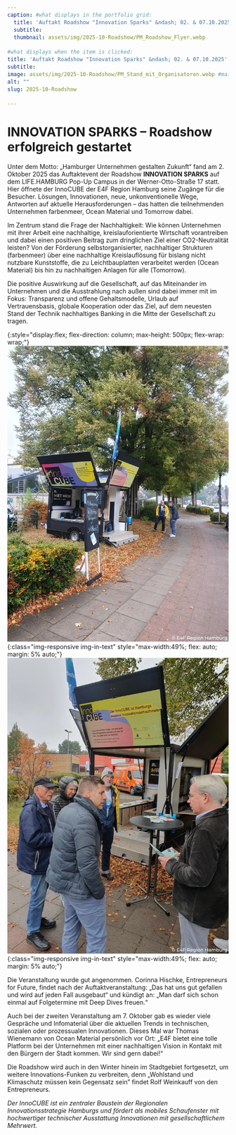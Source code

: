 ```yaml
---
caption: #what displays in the portfolio grid:
  title: 'Auftakt Roadshow "Innovation Sparks" &ndash; 02. & 07.10.2025'
  subtitle: 
  thumbnail: assets/img/2025-10-Roadshow/PM_Roadshow_Flyer.webp
  
#what displays when the item is clicked:
title: 'Auftakt Roadshow "Innovation Sparks" &ndash; 02. & 07.10.2025'
subtitle: 
image: assets/img/2025-10-Roadshow/PM_Stand_mit_Organisatoren.webp #main image, can be a link or a file in assets/img/portfolio
alt: ""
slug: 2025-10-Roadshow

---
```


# INNOVATION SPARKS – Roadshow erfolgreich gestartet

Unter dem Motto: „Hamburger Unternehmen gestalten Zukunft“ fand am 2. Oktober 2025 das Auftaktevent der Roadshow **INNOVATION SPARKS** auf dem LIFE.HAMBURG Pop-Up Campus in der Werner-Otto-Straße 17 statt. Hier öffnete der InnoCUBE der E4F Region Hamburg seine Zugänge für die Besucher. Lösungen, Innovationen, neue, unkonventionelle Wege, Antworten auf aktuelle Herausforderungen – das hatten die teilnehmenden Unternehmen farbenmeer, Ocean Material und Tomorrow dabei.

Im Zentrum stand die Frage der Nachhaltigkeit: Wie können Unternehmen mit ihrer Arbeit eine nachhaltige, kreislauforientierte Wirtschaft vorantreiben und dabei einen positiven Beitrag zum dringlichen Ziel einer CO2-Neutralität leisten? Von der Förderung selbstorganisierter, nachhaltiger Strukturen (farbenmeer) über eine nachhaltige Kreislauflösung für bislang nicht nutzbare Kunststoffe, die zu Leichtbauplatten verarbeitet werden (Ocean Material) bis hin zu nachhaltigen Anlagen für alle (Tomorrow).

Die positive Auswirkung auf die Gesellschaft, auf das Miteinander im Unternehmen und die Ausstrahlung nach außen sind dabei immer mit im Fokus: Transparenz und offene Gehaltsmodelle, Urlaub auf Vertrauensbasis, globale Kooperation oder das Ziel, auf dem neuesten Stand der Technik nachhaltiges Banking in die Mitte der Gesellschaft zu tragen.

{:style="display:flex; flex-direction: column; max-height: 500px; flex-wrap: wrap;"}
![Stand in Vorbereitung](assets/img/2025-10-Roadshow/PM_Vorbereitung_Roadshow.webp){:class="img-responsive img-in-text" style="max-width:49%; flex: auto; margin: 5% auto;"}
![Stand mit Besuchern](assets/img/2025-10-Roadshow/PM_Stand_mit_Besuchern.webp){:class="img-responsive img-in-text" style="max-width:49%; flex: auto; margin: 5% auto;"}

Die Veranstaltung wurde gut angenommen. Corinna Hischke, Entrepreneurs for Future, findet nach der Auftaktveranstaltung: „Das hat uns gut gefallen und wird auf jeden Fall ausgebaut“ und kündigt an: „Man darf sich schon einmal auf Folgetermine mit Deep Dives freuen.“

Auch bei der zweiten Veranstaltung am 7. Oktober gab es wieder viele Gespräche und Infomaterial über die aktuellen Trends in technischen, sozialen oder prozessualen Innovationen. Dieses Mal war Thomas Wienemann von Ocean Material persönlich vor Ort: „E4F bietet eine tolle Platform bei der Unternehmen mit einer nachhaltigen Vision in Kontakt mit den Bürgern der Stadt kommen. Wir sind gern dabei!“

Die Roadshow wird auch in den Winter hinein im Stadtgebiet fortgesetzt, um weitere Innovations-Funken zu verbreiten, denn „Wohlstand und Klimaschutz müssen kein Gegensatz sein” findet Rolf Weinkauff von den Entrepreneurs.

*Der InnoCUBE ist ein zentraler Baustein der Regionalen Innovationsstrategie Hamburgs und fördert als mobiles Schaufenster mit hochwertiger technischer Ausstattung Innovationen mit gesellschaftlichem Mehrwert.*
